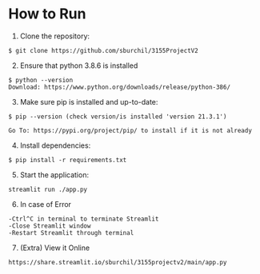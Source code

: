 # How to Run

1. Clone the repository:
```
$ git clone https://github.com/sburchil/3155ProjectV2
```
2. Ensure that python 3.8.6 is installed
```
$ python --version
Download: https://www.python.org/downloads/release/python-386/
```

3. Make sure pip is installed and up-to-date:
```
$ pip --version (check version/is installed 'version 21.3.1')

Go To: https://pypi.org/project/pip/ to install if it is not already
```

4. Install dependencies:
```
$ pip install -r requirements.txt
```

5. Start the application:
```
streamlit run ./app.py
```

6. In case of Error
```
-Ctrl^C in terminal to terminate Streamlit
-Close Streamlit window
-Restart Streamlit through terminal
```

7. (Extra) View it Online 
```
https://share.streamlit.io/sburchil/3155projectv2/main/app.py
```